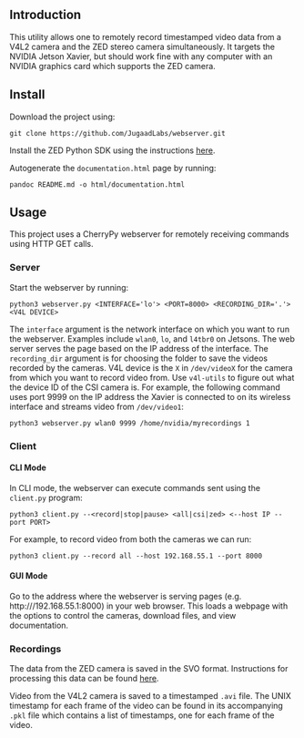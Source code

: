 ## Introduction

This utility allows one to remotely record timestamped video data from a V4L2 camera and the ZED stereo camera simultaneously. It targets the NVIDIA Jetson Xavier, but should work fine with any computer with an NVIDIA graphics card which supports the ZED camera.

## Install

Download the project using:

```
git clone https://github.com/JugaadLabs/webserver.git
```

Install the ZED Python SDK using the instructions [here](https://www.stereolabs.com/docs/app-development/python/install/).

Autogenerate the `documentation.html` page by running:

```
pandoc README.md -o html/documentation.html
```

## Usage

This project uses a CherryPy webserver for remotely receiving commands using HTTP GET calls.

### Server

Start the webserver by running:

```
python3 webserver.py <INTERFACE='lo'> <PORT=8000> <RECORDING_DIR='.'> <V4L DEVICE>
```

The `interface` argument is the network interface on which you want to run the webserver. Examples include `wlan0`, `lo`, and `l4tbr0` on Jetsons. The web server serves the page based on the IP address of the interface. The `recording_dir` argument is for choosing the folder to save the videos recorded by the cameras. V4L device is the `X` in `/dev/videoX` for the camera from which you want to record video from. Use `v4l-utils` to figure out what the device ID of the CSI camera is. For example, the following command uses port 9999 on the IP address the Xavier is connected to on its wireless interface and streams video from `/dev/video1`:

```
python3 webserver.py wlan0 9999 /home/nvidia/myrecordings 1
```

### Client

#### CLI Mode

In CLI mode, the webserver can execute commands sent using the `client.py` program:

```
python3 client.py --<record|stop|pause> <all|csi|zed> <--host IP --port PORT>
```

For example, to record video from both the cameras we can run:

```
python3 client.py --record all --host 192.168.55.1 --port 8000
```

#### GUI Mode

Go to the address where the webserver is serving pages (e.g. http:///192.168.55.1:8000) in your web browser. This loads a webpage with the options to control the cameras, download files, and view documentation.

### Recordings

The data from the ZED camera is saved in the SVO format. Instructions for processing this data can be found [here](https://www.stereolabs.com/docs/video/recording/). 

Video from the V4L2 camera is saved to a timestamped `.avi` file. The UNIX timestamp for each frame of the video can be found in its accompanying `.pkl` file which contains a list of timestamps, one for each frame of the video.